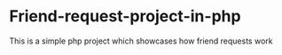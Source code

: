 # Friend-request-project-in-php
This is a simple php project which showcases how friend requests work 
